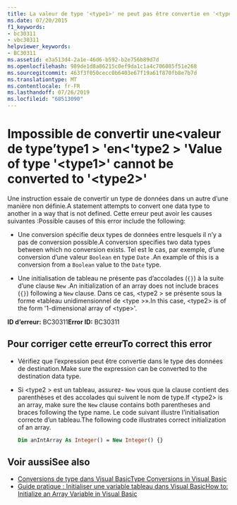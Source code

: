 ```yaml
---
title: La valeur de type '<type1>' ne peut pas être convertie en '<type2>'
ms.date: 07/20/2015
f1_keywords:
- bc30311
- vbc30311
helpviewer_keywords:
- BC30311
ms.assetid: e3a513d4-2a1e-46d6-b592-b2e756b89d7d
ms.openlocfilehash: 989de1d8a86215c0ef9da1c1a4c706085f51e268
ms.sourcegitcommit: 463f3f050cecc0b6403e67f19a61f870fb8e7b7d
ms.translationtype: MT
ms.contentlocale: fr-FR
ms.lasthandoff: 07/26/2019
ms.locfileid: "68513090"
---
```

# <a name="value-of-type-type1-cannot-be-converted-to-type2"></a><span data-ttu-id="a37dd-102">Impossible de convertir une\<valeur de type’type1 > 'en\<'type2 > '</span><span class="sxs-lookup"><span data-stu-id="a37dd-102">Value of type '\<type1>' cannot be converted to '\<type2>'</span></span>

<span data-ttu-id="a37dd-103">Une instruction essaie de convertir un type de données dans un autre d’une manière non définie.</span><span class="sxs-lookup"><span data-stu-id="a37dd-103">A statement attempts to convert one data type to another in a way that is not defined.</span></span> <span data-ttu-id="a37dd-104">Cette erreur peut avoir les causes suivantes :</span><span class="sxs-lookup"><span data-stu-id="a37dd-104">Possible causes of this error include the following:</span></span>

- <span data-ttu-id="a37dd-105">Une conversion spécifie deux types de données entre lesquels il n’y a pas de conversion possible.</span><span class="sxs-lookup"><span data-stu-id="a37dd-105">A conversion specifies two data types between which no conversion exists.</span></span> <span data-ttu-id="a37dd-106">Tel est le cas, par exemple, d’une conversion d’une valeur `Boolean` en type `Date` .</span><span class="sxs-lookup"><span data-stu-id="a37dd-106">An example of this is a conversion from a `Boolean` value to the `Date` type.</span></span>

- <span data-ttu-id="a37dd-107">Une initialisation de tableau ne présente pas d’accolades (`{}`) à la suite d’une clause `New` .</span><span class="sxs-lookup"><span data-stu-id="a37dd-107">An initialization of an array does not include braces (`{}`) following a `New` clause.</span></span> <span data-ttu-id="a37dd-108">Dans ce cas, \<type2 > se présente sous la forme «tableau unidimensionnel de \<type >».</span><span class="sxs-lookup"><span data-stu-id="a37dd-108">In this case, \<type2> is of the form '1-dimensional array of \<type>'.</span></span>

<span data-ttu-id="a37dd-109">**ID d’erreur:** BC30311</span><span class="sxs-lookup"><span data-stu-id="a37dd-109">**Error ID:** BC30311</span></span>

## <a name="to-correct-this-error"></a><span data-ttu-id="a37dd-110">Pour corriger cette erreur</span><span class="sxs-lookup"><span data-stu-id="a37dd-110">To correct this error</span></span>

- <span data-ttu-id="a37dd-111">Vérifiez que l’expression peut être convertie dans le type des données de destination.</span><span class="sxs-lookup"><span data-stu-id="a37dd-111">Make sure the expression can be converted to the destination data type.</span></span>

- <span data-ttu-id="a37dd-112">Si \<type2 > est un tableau, assurez- `New` vous que la clause contient des parenthèses et des accolades qui suivent le nom de type.</span><span class="sxs-lookup"><span data-stu-id="a37dd-112">If \<type2> is an array, make sure the `New` clause contains both parentheses and braces following the type name.</span></span> <span data-ttu-id="a37dd-113">Le code suivant illustre l’initialisation correcte d’un tableau.</span><span class="sxs-lookup"><span data-stu-id="a37dd-113">The following code illustrates correct initialization of an array.</span></span>

  ```vb
  Dim anIntArray As Integer() = New Integer() {}
  ```

## <a name="see-also"></a><span data-ttu-id="a37dd-114">Voir aussi</span><span class="sxs-lookup"><span data-stu-id="a37dd-114">See also</span></span>

- [<span data-ttu-id="a37dd-115">Conversions de type dans Visual Basic</span><span class="sxs-lookup"><span data-stu-id="a37dd-115">Type Conversions in Visual Basic</span></span>](../../visual-basic/programming-guide/language-features/data-types/type-conversions.md)
- [<span data-ttu-id="a37dd-116">Guide pratique : Initialiser une variable tableau dans Visual Basic</span><span class="sxs-lookup"><span data-stu-id="a37dd-116">How to: Initialize an Array Variable in Visual Basic</span></span>](../../visual-basic/programming-guide/language-features/arrays/how-to-initialize-an-array-variable.md)
